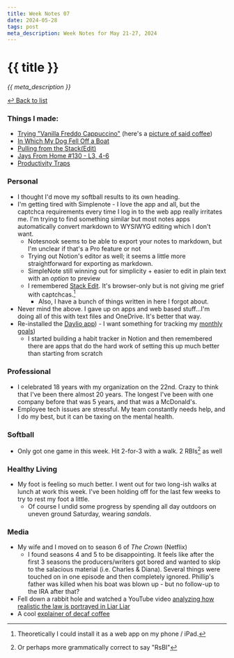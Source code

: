 ```yaml
---
title: Week Notes 07
date: 2024-05-28
tags: post
meta_description: Week Notes for May 21-27, 2024
---
```


# {{ title }}

*{{ meta_description }}*

[↩ Back to list](https://www.notion.so/weeknotes/)

### Things I made:

- [Trying "Vanilla Freddo Cappuccino"](https://lwgrs.bearblog.dev/trying-vanilla-freddo-cappuccino/) (here's a [picture of said coffee](https://mstdn.ca/@srgower/112495955832272107))
- [In Which My Dog Fell Off a Boat](https://lwgrs.bearblog.dev/dog-overboard/)
- [Pulling from the Stack(Edit)](https://lwgrs.bearblog.dev/stackedit/)
- [Jays From Home #130 - L3, 4-6](https://jays-from-home.pinecast.co/episode/f4b35ec3/l3-4-6)
- [Productivity Traps](https://lwgrs.bearblog.dev/productivity-traps/)

### Personal

- I thought I'd move my softball results to its own heading.
- I'm getting tired with Simplenote - I love the app and all, but the captchca requirements every time I log in to the web app really irritates me. I'm trying to find something similar but most notes apps automatically convert markdown to WYSIWYG editing which I don't want.
    - Notesnook seems to be able to export your notes to markdown, but I'm unclear if that's a Pro feature or not
    - Trying out Notion's editor as well; it seems a little more straightforward for exporting as markdown.
    - SimpleNote still winning out for simplicity + easier to edit in plain text with an *option* to preview
    - I remembered [Stack Edit](https://stackedit.io/). It's browser-only but is not giving me grief with captchcas.[^1]
        - Also, I have a bunch of things written in here I forgot about.
- Never mind the above. I gave up on apps and web based stuff...I'm doing all of this with text files and OneDrive. It's better that way.
- Re-installed the [Daylio app](https://daylio.net/)) - I want something for tracking my [monthly goals](https://lwgrs.bearblog.dev/mini-goals/))
    - I started building a habit tracker in Notion and then remembered there are apps that do the hard work of setting this up much better than starting from scratch

### Professional

- I celebrated 18 years with my organization on the 22nd. Crazy to think that I've been there almost 20 years. The longest I've been with one company before that was 5 years, and that was a McDonald's.
- Employee tech issues are stressful. My team constantly needs help, and I do my best, but it can be taxing on the mental health.

### Softball

- Only got one game in this week. Hit 2-for-3 with a walk. 2 RBIs[^2] as well

### Healthy Living

- My foot is feeling so much better. I went out for two long-ish walks at lunch at work this week. I've been holding off for the last few weeks to try to rest my foot a little.
    - Of course I undid some progress by spending all day outdoors on uneven ground Saturday, wearing *sandals*.

### Media

- My wife and I moved on to season 6 of *The Crown* (Netflix)
    - I found seasons 4 and 5 to be disappointing. It feels like after the first 3 seasons the producers/writers got bored and wanted to skip to the salacious material (i.e. Charles & Diana). Several things were touched on in one episode and then completely ignored. Phillip's father was killed when his boat was blown up - but no follow-up to the IRA after that?
- Fell down a rabbit hole and watched a YouTube video [analyzing how realistic the law is portrayed in Liar Liar](https://www.youtube.com/watch?v=QNnDvdtj9Us)
- A cool [explainer of decaf coffee](https://youtu.be/yYTSdlOdkn0?si=6d6ABA8EyQt0y8cV)

[^1]: Theoretically I could install it as a web app on my phone / iPad.
[^2]: Or perhaps more grammatically correct to say "RsBI"